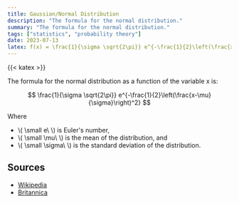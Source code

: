 ```yaml
---
title: Gaussian/Normal Distribution
description: "The formula for the normal distribution."
summary: "The formula for the normal distribution."
tags: ["statistics", "probability theory"]
date: 2023-07-13
latex: f(x) = \frac{1}{\sigma \sqrt{2\pi}} e^{-\frac{1}{2}\left(\frac{x-\mu}{\sigma}\right)^2}
---
```


{{< katex >}}

The formula for the normal distribution as a function of the variable x is:

$$ \frac{1}{\sigma \sqrt{2\pi}} e^{-\frac{1}{2}\left(\frac{x-\mu}{\sigma}\right)^2} $$

Where

* \\( \small e\ \\) is Euler's number, 
* \\( \small  \mu\ \\) is the mean of the distribution, and
* \\\( \small  \sigma\ \\) is the standard deviation of the distribution.

## Sources

- [Wikipedia](https://en.wikipedia.org/wiki/Normal_distribution)
- [Britannica](https://www.britannica.com/topic/uniform-distribution-statistics)